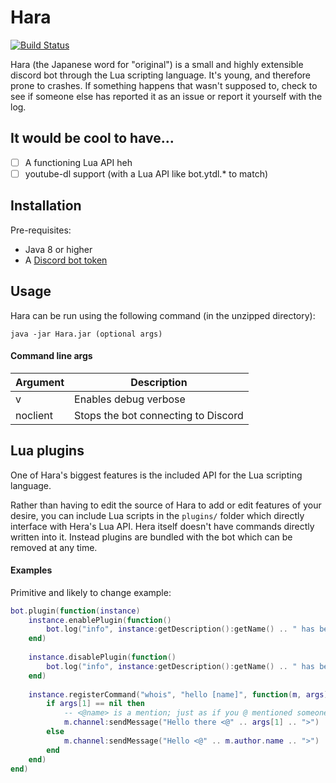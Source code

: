 # Hara

[![Build Status](https://ci.jammehcow.ml/job/Hara/badge/icon)](https://ci.jammehcow.ml/job/Hara/)

Hara (the Japanese word for "original") is a small and highly extensible discord bot through the Lua scripting language. It's young, and therefore prone to crashes.
If something happens that wasn't supposed to, check to see if someone else has reported it as an issue or report it yourself with the log.

## It would be cool to have...

- [ ] A functioning Lua API heh
- [ ] youtube-dl support (with a Lua API like bot.ytdl.* to match)

## Installation

Pre-requisites:
 - Java 8 or higher
 - A [Discord bot token](https://discordapp.com/developers/docs/topics/oauth2#registering-applications)

## Usage

Hara can be run using the following command (in the unzipped directory):

```
java -jar Hara.jar (optional args)
```

#### Command line args

| Argument | Description |
| -------- | ----------- |
| v        | Enables debug verbose |
| noclient | Stops the bot connecting to Discord |

## Lua plugins

One of Hara's biggest features is the included API for the Lua scripting language.

Rather than having to edit the source of Hara to add or edit features of your desire, you can include Lua scripts in the ```plugins/``` folder which directly interface with Hera's Lua API.
Hera itself doesn't have commands directly written into it. Instead plugins are bundled with the bot which can be removed at any time.

#### Examples

Primitive and likely to change example:
```lua
bot.plugin(function(instance)
    instance.enablePlugin(function()
        bot.log("info", instance:getDescription():getName() .. " has been enabled!")
    end)
    
    instance.disablePlugin(function()
        bot.log("info", instance:getDescription():getName() .. " has been disabled! See you later.")
    end)
    
    instance.registerCommand("whois", "hello [name]", function(m, args)
        if args[1] == nil then
            -- <@name> is a mention; just as if you @ mentioned someone in chat.
            m.channel:sendMessage("Hello there <@" .. args[1] .. ">")
        else
            m.channel:sendMessage("Hello <@" .. m.author.name .. ">")
        end
    end)
end)
```